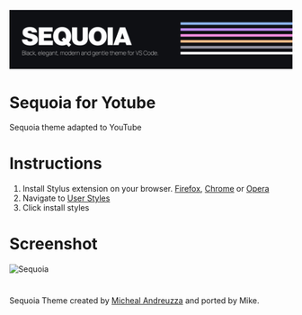 ![Sequoia Theme Header](https://raw.githubusercontent.com/Sequoia-Theme/assets/main/githubHeader.png)

# Sequoia for Yotube
Sequoia theme adapted to YouTube



# Instructions

1. Install Stylus extension on your browser. [Firefox](https://addons.mozilla.org/en-US/firefox/addon/styl-us), [Chrome](https://chrome.google.com/webstore/detail/stylus/clngdbkpkpeebahjckkjfobafhncgmne) or [Opera](https://addons.opera.com/en-gb/extensions/details/stylus/)
2. Navigate to [User Styles](https://userstyles.world/style/5478/sequoia-theme.)
3. Click install styles

# Screenshot
![Sequoia](https://github.com/Sequoia-Theme/youtube/blob/main/sequoiaYoutube.png?raw=true)


#

Sequoia Theme created by [Micheal Andreuzza](https://github.com/michael-andreuzza) and ported by Mike.
